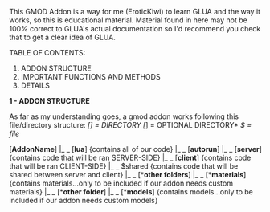 This GMOD Addon is a way for me (EroticKiwi) to learn GLUA and the way it works, so this is educational material. 
Material found in here may not be 100% correct to GLUA's actual documentation so I'd recommend you check that to get a clear idea of GLUA.

TABLE OF CONTENTS:

1) ADDON STRUCTURE
2) IMPORTANT FUNCTIONS AND METHODS
3) DETAILS


**1 - ADDON STRUCTURE**

As far as my understanding goes, a gmod addon works following this file/directory structure:
*[] = DIRECTORY*
*[*] = OPTIONAL DIRECTORY*
*$ = file*

[**AddonName**]
    |_ _ [**lua**] {contains all of our code}
             |_ _ [**autorun**]
                        |_ _ [**server**] {contains code that will be ran SERVER-SIDE}
                        |_ _ [**client**] {contains code that will be ran CLIENT-SIDE}
                        |_ _ $shared {contains code that will be shared between server and client}
              |_ _ [***other folders**]
    |_ _ [***materials**] {contains materials...only to be included if our addon needs custom materials}
                |_ _ [***other folder**]
    |_ _ [***models**] {contains models...only to be included if our addon needs custom models}
